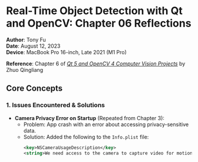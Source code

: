 # Real-Time Object Detection with Qt and OpenCV: Chapter 06 Reflections

**Author**: Tony Fu  
**Date**: August 12, 2023  
**Device**: MacBook Pro 16-inch, Late 2021 (M1 Pro)  

**Reference**: Chapter 6 of [*Qt 5 and OpenCV 4 Computer Vision Projects*](https://github.com/PacktPublishing/Qt-5-and-OpenCV-4-Computer-Vision-Projects/tree/master) by Zhuo Qingliang

## Core Concepts

### 1. Issues Encountered & Solutions

- **Camera Privacy Error on Startup** (Repeated from Chapter 3):
  - Problem: App crash with an error about accessing privacy-sensitive data.
  - Solution: Added the following to the `Info.plist` file:
    ```xml
    <key>NSCameraUsageDescription</key>
    <string>We need access to the camera to capture video for motion detection.</string>
    ```

